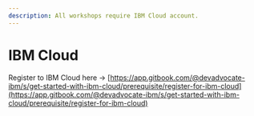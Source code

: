 ```yaml
---
description: All workshops require IBM Cloud account.
---
```


# IBM Cloud

Register to IBM Cloud here -&gt; [https://app.gitbook.com/@devadvocate-ibm/s/get-started-with-ibm-cloud/prerequisite/register-for-ibm-cloud](https://app.gitbook.com/@devadvocate-ibm/s/get-started-with-ibm-cloud/prerequisite/register-for-ibm-cloud)

